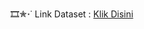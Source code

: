 🎞✮⋆˙ Link Dataset : [Klik Disini]([https://www.kaggle.com/datasets/atharvaingle/crop-recommendation-dataset])
